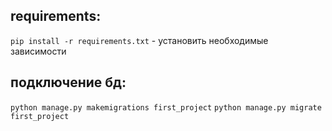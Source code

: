 ## requirements:

`pip install -r requirements.txt` - установить необходимые зависимости

## подключение бд:

`python manage.py makemigrations first_project`
`python manage.py migrate first_project`

